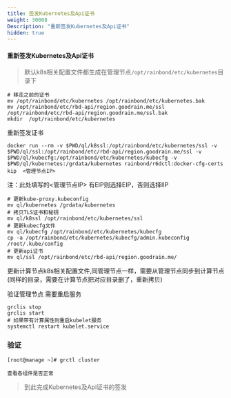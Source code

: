 ```yaml
---
title: 签发Kubernetes及Api证书
weight: 30008
Description: "重新签发Kubernetes及Api证书"
hidden: true
---
```


#### 重新签发Kubernetes及Api证书

> 默认k8s相关配置文件都生成在管理节点`/opt/rainbond/etc/kubernetes`目录下

```
# 移走之前的证书
mv /opt/rainbond/etc/kubernetes /opt/rainbond/etc/kubernetes.bak
mv /opt/rainbond/etc/rbd-api/region.goodrain.me/ssl  /opt/rainbond/etc/rbd-api/region.goodrain.me/ssl.bak
mkdir  /opt/rainbond/etc/kubernetes

```
重新签发证书

```
docker run --rm -v $PWD/ql/k8ssl:/opt/rainbond/etc/kubernetes/ssl -v $PWD/ql/ssl:/opt/rainbond/etc/rbd-api/region.goodrain.me/ssl -v $PWD/ql/kubecfg:/opt/rainbond/etc/kubernetes/kubecfg -v $PWD/ql/kubernetes:/grdata/kubernetes rainbond/r6dctl:docker-cfg-certs kip  <管理节点IP>
```

注：此处填写的<管理节点IP> 有EIP则选择EIP，否则选择IIP

```
# 更新kube-proxy.kubeconfig
mv ql/kubernetes /grdata/kubernetes
# 拷贝TLS证书和秘钥  
mv ql/k8ssl /opt/rainbond/etc/kubernetes/ssl
# 更新kubecfg文件  
mv ql/kubecfg /opt/rainbond/etc/kubernetes/kubecfg
cp -a /opt/rainbond/etc/kubernetes/kubecfg/admin.kubeconfig /root/.kube/config
# 更新api证书
mv ql/ssl /opt/rainbond/etc/rbd-api/region.goodrain.me/
```

更新计算节点k8s相关配置文件,同管理节点一样，需要从管理节点同步到计算节点(同样的目录，需要在计算节点把对应目录删了，重新拷贝)

验证管理节点
需要重启服务

```
grclis stop
grclis start
# 如果带有计算属性则重启kubelet服务
systemctl restart kubelet.service
```

### 验证

```
[root@manage ~]# grctl cluster

查看各组件是否正常

```

> 到此完成Kubernetes及Api证书的签发